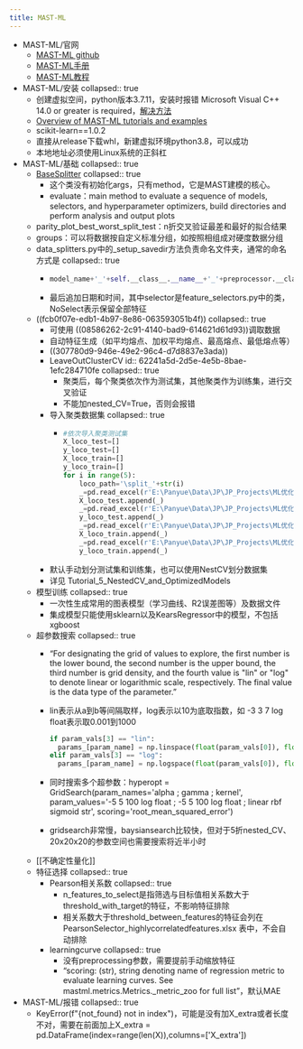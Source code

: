 ```yaml
---
title: MAST-ML
---
```


- MAST-ML/官网
	- [MAST-ML github](https://github.com/uw-cmg/MAST-ML)
	- [MAST-ML手册](https://mastmldocs.readthedocs.io/en/latest/)
	- [MAST-ML教程](https://mastmldocs.readthedocs.io/en/latest/0_5_tutorials.html#mast-ml-tutorials)
- MAST-ML/安装
  collapsed:: true
	- 创建虚拟空间，python版本3.7.11，安装时报错 Microsoft Visual C++ 14.0 or greater is required，[解决方法](https://zhuanlan.zhihu.com/p/165008313)
	- [Overview of MAST-ML tutorials and examples](https://mastmldocs.readthedocs.io/en/latest/0_5_tutorials.html)
	- scikit-learn==1.0.2
	- 直接从release下载whl，新建虚拟环境python3.8，可以成功
	- 本地地址必须使用Linux系统的正斜杠
- MAST-ML/基础
  collapsed:: true
	- [BaseSplitter](https://mastmldocs.readthedocs.io/en/latest/api/mastml.data_splitters.BaseSplitter.html?highlight=evaluate#basesplitter)
	  collapsed:: true
		- 这个类没有初始化args，只有method，它是MAST建模的核心。
		- evaluate：main method to evaluate a sequence of models, selectors, and hyperparameter optimizers, build directories and perform analysis and output plots
	- parity_plot_best_worst_split_test：n折交叉验证最差和最好的拟合结果
	- groups：可以将数据按自定义标准分组，如按照相组成对硬度数据分组
	- data_splitters.py中的_setup_savedir方法负责命名文件夹，通常的命名方式是
	  collapsed:: true
		- ``` python
		  model_name+'_'+self.__class__.__name__+'_'+preprocessor.__class__.__name__+'_'+selector.__class__.__name__
		  
		  ```
		- 最后追加日期和时间，其中selector是feature_selectors.py中的类，NoSelect表示保留全部特征
	- ((fcb0f07e-edb1-4b97-8e86-063593051b4f))
	  collapsed:: true
		- 可使用 ((08586262-2c91-4140-bad9-614621d61d93))调取数据
		- 自动特征生成（如平均熔点、加权平均熔点、最高熔点、最低熔点等）
		- ((307780d9-946e-49e2-96c4-d7d8837e3ada))
		- LeaveOutClusterCV
		  id:: 62241a5d-2d5e-4e5b-8bae-1efc284710fe
		  collapsed:: true
			- 聚类后，每个聚类依次作为测试集，其他聚类作为训练集，进行交叉验证
			- 不能加nested_CV=True，否则会报错
		- 导入聚类数据集
		  collapsed:: true
			- ``` python
			  #依次导入聚类测试集
			  X_loco_test=[]
			  y_loco_test=[]
			  X_loco_train=[]
			  y_loco_train=[]
			  for i in range(5):
			      loco_path='\split_'+str(i)
			      _=pd.read_excel(r'E:\Panyue\Data\JP\JP_Projects\ML优化HEAs性能\第四章\results\no_pesudo_labels'+loco_path+'\data_preprocessed_test.xlsx',index_col=0)
			      X_loco_test.append(_)
			      _=pd.read_excel(r'E:\Panyue\Data\JP\JP_Projects\ML优化HEAs性能\第四章\results\no_pesudo_labels'+loco_path+'\y_test.xlsx')
			      y_loco_test.append(_)
			      _=pd.read_excel(r'E:\Panyue\Data\JP\JP_Projects\ML优化HEAs性能\第四章\results\no_pesudo_labels'+loco_path+'\data_preprocessed_train.xlsx',index_col=0)
			      X_loco_train.append(_)
			      _=pd.read_excel(r'E:\Panyue\Data\JP\JP_Projects\ML优化HEAs性能\第四章\results\no_pesudo_labels'+loco_path+'\y_train.xlsx')
			      y_loco_train.append(_)
			  
			  ```
		- 默认手动划分测试集和训练集，也可以使用NestCV划分数据集
		- 详见 Tutorial_5_NestedCV_and_OptimizedModels
	- 模型训练
	  collapsed:: true
		- 一次性生成常用的图表模型（学习曲线、R2误差图等）及数据文件
		- 集成模型只能使用sklearn以及KearsRegressor中的模型，不包括xgboost
	- 超参数搜索
	  collapsed:: true
		- “For designating the grid of values to explore, the first number is the lower bound, the second number is the upper bound, the third number is grid density, and the fourth value is "lin" or "log" to denote linear or logarithmic scale, respectively. The final value is the data type of the parameter.”
		- lin表示从a到b等间隔取样，log表示以10为底取指数，如 -3 3 7 log float表示取0.001到1000
		  
		  
		  ``` python
		  if param_vals[3] == "lin":
		    params_[param_name] = np.linspace(float(param_vals[0]), float(param_vals[1]), num=int(param_vals[2]), dtype=dtype)
		  elif param_vals[3] == "log":
		    params_[param_name] = np.logspace(float(param_vals[0]), float(param_vals[1]), num=int(param_vals[2]), dtype=dtype)
		  
		  ```
		- 同时搜索多个超参数：hyperopt = GridSearch(param_names='alpha ; gamma ; kernel', param_values='-5 5 100 log float ; -5 5 100 log float ; linear rbf sigmoid str', scoring='root_mean_squared_error')
		- gridsearch非常慢，baysiansearch比较快，但对于5折nested_CV、20x20x20的参数空间也需要搜索将近半小时
	- [[不确定性量化]]
	- 特征选择
	  collapsed:: true
		- Pearson相关系数
		  collapsed:: true
			- n_features_to_select是指筛选与目标值相关系数大于threshold_with_target的特征，不影响特征排除
			- 相关系数大于threshold_between_features的特征会列在 PearsonSelector_highlycorrelatedfeatures.xlsx 表中，不会自动排除
		- learningcurve
		  collapsed:: true
			- 没有preprocessing参数，需要提前手动缩放特征
			- “scoring: (str), string denoting name of regression metric to evaluate learning curves. See mastml.metrics.Metrics._metric_zoo for full list”，默认MAE
- MAST-ML/报错
  collapsed:: true
	- KeyError(f"{not_found} not in index")，可能是没有加X_extra或者长度不对，需要在前面加上X_extra = pd.DataFrame(index=range(len(X)),columns=['X_extra'])